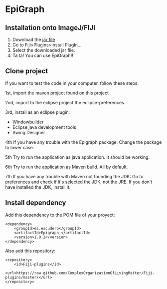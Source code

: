 # EpiGraph

## Installation onto ImageJ/FIJI

1. Download the [jar file](http://bit.ly/2RoVdXt)
2. Go to Fiji>Plugins>Install PlugIn...
3. Select the downloaded jar file.
4. Ta ta! You can use EpiGraph!!

## Clone project

If you want to test the code in your computer, follow these steps:

1st, import the maven project found on this project

2nd, import to the eclipse project the eclipse-preferences.

3rd, install as an eclipse plugin: 
- Windowbuilder
- Eclipse java development tools
- Swing Designer


4th If you have any trouble with the Epigraph package:
Change the package to lower case.

5th Try to run the application as java application. It should be working.

6th Try to run the application as Maven build. All by default.

7th If you have any trouble with Maven not founding the JDK:
Go to preferences and check if it's selected the JDK, not the JRE.
If you don't have installed the JDK, install it.

## Install dependency

Add this dependency to the POM file of your proyect:

	<dependency>
  		<groupId>es.escudero</groupId>
		<artifactId>Epigraph_</artifactId>
		<version>1.0.2</version>
	</dependency>
	
Also add this repository:

	<repository>
		<id>Fiji-plugins</id>
	        <url>https://raw.github.com/ComplexOrganizationOfLivingMatter/Fiji-plugins/master/</url>
	</repository>

